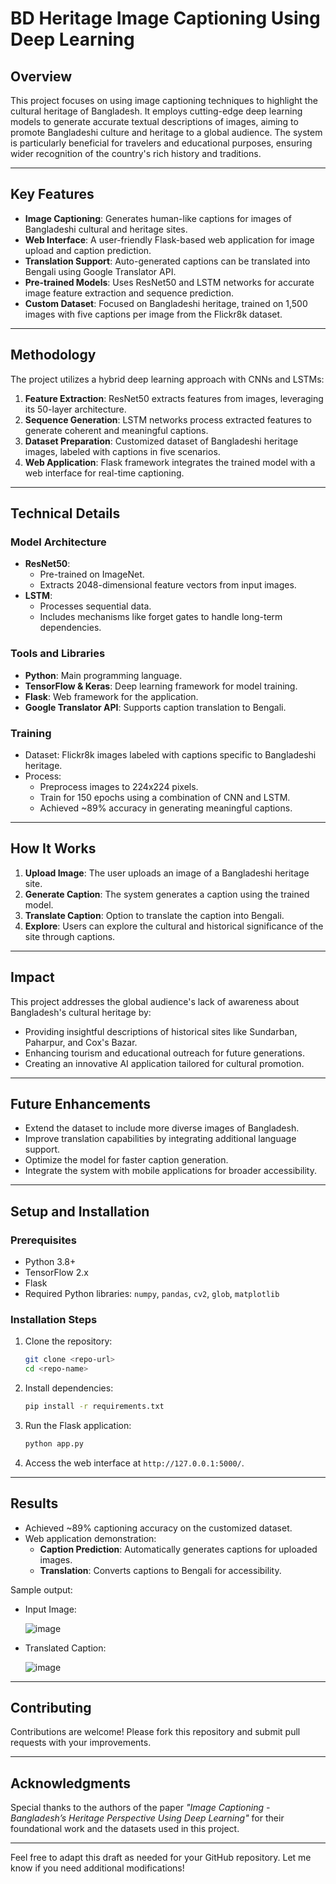 # BD Heritage Image Captioning Using Deep Learning

## Overview

This project focuses on using image captioning techniques to highlight the cultural heritage of Bangladesh. It employs cutting-edge deep learning models to generate accurate textual descriptions of images, aiming to promote Bangladeshi culture and heritage to a global audience. The system is particularly beneficial for travelers and educational purposes, ensuring wider recognition of the country's rich history and traditions.

---

## Key Features

- **Image Captioning**: Generates human-like captions for images of Bangladeshi cultural and heritage sites.
- **Web Interface**: A user-friendly Flask-based web application for image upload and caption prediction.
- **Translation Support**: Auto-generated captions can be translated into Bengali using Google Translator API.
- **Pre-trained Models**: Uses ResNet50 and LSTM networks for accurate image feature extraction and sequence prediction.
- **Custom Dataset**: Focused on Bangladeshi heritage, trained on 1,500 images with five captions per image from the Flickr8k dataset.

---

## Methodology

The project utilizes a hybrid deep learning approach with CNNs and LSTMs:
1. **Feature Extraction**: ResNet50 extracts features from images, leveraging its 50-layer architecture.
2. **Sequence Generation**: LSTM networks process extracted features to generate coherent and meaningful captions.
3. **Dataset Preparation**: Customized dataset of Bangladeshi heritage images, labeled with captions in five scenarios.
4. **Web Application**: Flask framework integrates the trained model with a web interface for real-time captioning.

---

## Technical Details

### Model Architecture
- **ResNet50**:
  - Pre-trained on ImageNet.
  - Extracts 2048-dimensional feature vectors from input images.
- **LSTM**:
  - Processes sequential data.
  - Includes mechanisms like forget gates to handle long-term dependencies.

### Tools and Libraries
- **Python**: Main programming language.
- **TensorFlow & Keras**: Deep learning framework for model training.
- **Flask**: Web framework for the application.
- **Google Translator API**: Supports caption translation to Bengali.

### Training
- Dataset: Flickr8k images labeled with captions specific to Bangladeshi heritage.
- Process:
  - Preprocess images to 224x224 pixels.
  - Train for 150 epochs using a combination of CNN and LSTM.
  - Achieved ~89% accuracy in generating meaningful captions.

---

## How It Works

1. **Upload Image**: The user uploads an image of a Bangladeshi heritage site.
2. **Generate Caption**: The system generates a caption using the trained model.
3. **Translate Caption**: Option to translate the caption into Bengali.
4. **Explore**: Users can explore the cultural and historical significance of the site through captions.

---

## Impact

This project addresses the global audience's lack of awareness about Bangladesh's cultural heritage by:
- Providing insightful descriptions of historical sites like Sundarban, Paharpur, and Cox's Bazar.
- Enhancing tourism and educational outreach for future generations.
- Creating an innovative AI application tailored for cultural promotion.

---

## Future Enhancements

- Extend the dataset to include more diverse images of Bangladesh.
- Improve translation capabilities by integrating additional language support.
- Optimize the model for faster caption generation.
- Integrate the system with mobile applications for broader accessibility.

---

## Setup and Installation

### Prerequisites
- Python 3.8+
- TensorFlow 2.x
- Flask
- Required Python libraries: `numpy`, `pandas`, `cv2`, `glob`, `matplotlib`

### Installation Steps
1. Clone the repository:
   ```bash
   git clone <repo-url>
   cd <repo-name>
   ```
2. Install dependencies:
   ```bash
   pip install -r requirements.txt
   ```
3. Run the Flask application:
   ```bash
   python app.py
   ```
4. Access the web interface at `http://127.0.0.1:5000/`.

---

## Results

- Achieved ~89% captioning accuracy on the customized dataset.
- Web application demonstration:
  - **Caption Prediction**: Automatically generates captions for uploaded images.
  - **Translation**: Converts captions to Bengali for accessibility.

Sample output:

- Input Image:

   ![image](https://github.com/user-attachments/assets/e1d2fafb-f24c-44ec-8f04-54a06f093d28)


- Translated Caption:

   ![image](https://github.com/user-attachments/assets/62b8759b-f942-45ee-9b9d-4485c1eddf87)


---

## Contributing

Contributions are welcome! Please fork this repository and submit pull requests with your improvements.

---

## Acknowledgments

Special thanks to the authors of the paper *"Image Captioning - Bangladesh’s Heritage Perspective Using Deep Learning"* for their foundational work and the datasets used in this project.

---

Feel free to adapt this draft as needed for your GitHub repository. Let me know if you need additional modifications!
